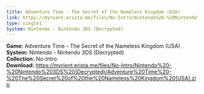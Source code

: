 ```yaml
---
title: Adventure Time - The Secret of the Nameless Kingdom (USA)
link: https://myrient.erista.me/files/No-Intro/Nintendo%20-%20Nintendo%203DS%20(Decrypted)/Adventure%20Time%20-%20The%20Secret%20of%20the%20Nameless%20Kingdom%20(USA).zip
type: single1
System: Nintendo - Nintendo 3DS (Decrypted)
---
```

<b>Game:</b> Adventure Time - The Secret of the Nameless Kingdom (USA)<br>
<b>System:</b> Nintendo - Nintendo 3DS (Decrypted)<br>
<b>Collection:</b> No-Intro<br>
<b>Download:</b> https://myrient.erista.me/files/No-Intro/Nintendo%20-%20Nintendo%203DS%20(Decrypted)/Adventure%20Time%20-%20The%20Secret%20of%20the%20Nameless%20Kingdom%20(USA).zip
